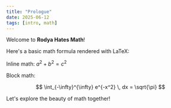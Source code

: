 ```yaml
---
title: "Prologue"
date: 2025-06-12
tags: [intro, math]
---
```


Welcome to **Rodya Hates Math**!

Here's a basic math formula rendered with LaTeX:

Inline math: $a^2 + b^2 = c^2$

Block math:

$$
\int_{-\infty}^{\infty} e^{-x^2} \, dx = \sqrt{\pi}
$$

Let's explore the beauty of math together!

